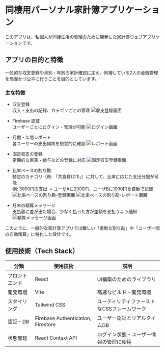 # 同棲用パーソナル家計簿アプリケーション

このアプリは、私個人が同棲生活の管理のために開発した家計簿ウェブアプリケーションです。

## アプリの目的と特徴

一般的な収支登録や月別・年別の家計確認に加え、同棲している2人の金銭管理を簡潔かつ公平に行うことを目的としています。

### 主な特徴

- 収支登録  
  収入・支出の記録、カテゴリごとの管理
  ![収支登録画面](./public/registration.png)

- Firebase 認証  
  ユーザーごとにログイン・管理が可能
  ![ログイン画面](./public/login.png)

- 月間・年間レポート  
  各ユーザーの支出傾向を視覚的に確認
  ![レポート画面](./public/monthly.png)

- 固定収支の登録  
  定期的な家賃・給与などの登録に対応
  ![固定収支登録画面](./public/fixed.png)

- 比率ベースの割り勘  
  特定のカテゴリ（例: 「共食費(2:1)」）に対して、比率に応じた支出分配が可能  
  例: 3000円の支出 → ユーザAに2000円、ユーザBに1000円を自動で記録
  ![比率ベースの割り勘-登録画面](./public/example.png)
  ![比率ベースの割り勘-レポート画面](./public/exam_report.png)

- 月末の精算メッセージ  
  支払額に差が出た場合、少なく払った方が差額を支払うよう通知
  ![精算メッセージ画面](./public/message.png)


このように、一般的な家計簿アプリでは難しい「柔軟な割り勘」や「ユーザー間の自動精算」に特化した設計です。

## 使用技術（Tech Stack）

| 分類         | 使用技術                             | 説明 |
|--------------|--------------------------------------|------|
| フロントエンド | React                                | UI構築のためのライブラリ |
| 開発環境     | Vite                                 | 高速なビルド・開発環境 |
| スタイリング | Tailwind CSS                         | ユーティリティファーストなCSSフレームワーク |
| 認証・DB     | Firebase Authentication, Firestore   | ユーザー認証とリアルタイムDB |
| 状態管理     | React Context API                    | ログイン状態・ユーザー情報の管理に使用 |

